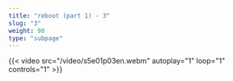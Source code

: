 ```yaml
---
title: "reboot (part 1) - 3"
slug: "3"
weight: 98
type: "subpage"
---
```


{{< video src="/video/s5e01p03en.webm" autoplay="1" loop="1" controls="1" >}}